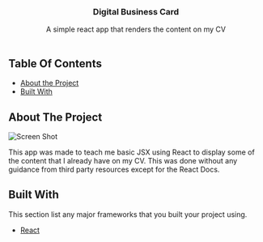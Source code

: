 <br/>
<p align="center">
  <h3 align="center">Digital Business Card</h3>

  <p align="center">
    A simple react app that renders the content on my CV
    <br/>
    <br/>
  </p>
</p>



## Table Of Contents

* [About the Project](#about-the-project)
* [Built With](#built-with)

## About The Project

![Screen Shot](src/images/react-icon-small.png)

This app was made to teach me basic JSX using React to display some of the content that I already have on my CV. This was done without any guidance from third party resources except for the React Docs.

## Built With

This section list any major frameworks that you built your project using.

* [React](https://reactjs.org/)
